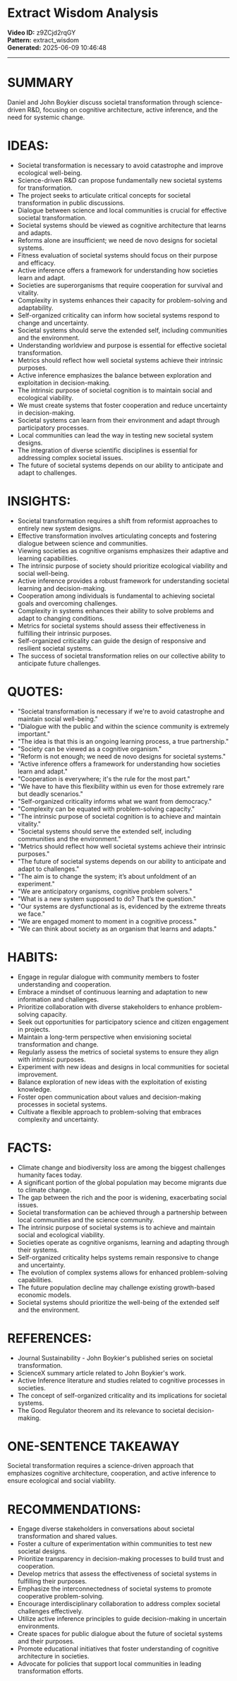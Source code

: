 # Extract Wisdom Analysis

**Video ID:** z9ZCjd2rqGY  
**Pattern:** extract_wisdom  
**Generated:** 2025-06-09 10:46:48  

---

# SUMMARY
Daniel and John Boykier discuss societal transformation through science-driven R&D, focusing on cognitive architecture, active inference, and the need for systemic change.

# IDEAS:
- Societal transformation is necessary to avoid catastrophe and improve ecological well-being.  
- Science-driven R&D can propose fundamentally new societal systems for transformation.  
- The project seeks to articulate critical concepts for societal transformation in public discussions.  
- Dialogue between science and local communities is crucial for effective societal transformation.  
- Societal systems should be viewed as cognitive architecture that learns and adapts.  
- Reforms alone are insufficient; we need de novo designs for societal systems.  
- Fitness evaluation of societal systems should focus on their purpose and efficacy.  
- Active inference offers a framework for understanding how societies learn and adapt.  
- Societies are superorganisms that require cooperation for survival and vitality.  
- Complexity in systems enhances their capacity for problem-solving and adaptability.  
- Self-organized criticality can inform how societal systems respond to change and uncertainty.  
- Societal systems should serve the extended self, including communities and the environment.  
- Understanding worldview and purpose is essential for effective societal transformation.  
- Metrics should reflect how well societal systems achieve their intrinsic purposes.  
- Active inference emphasizes the balance between exploration and exploitation in decision-making.  
- The intrinsic purpose of societal cognition is to maintain social and ecological viability.  
- We must create systems that foster cooperation and reduce uncertainty in decision-making.  
- Societal systems can learn from their environment and adapt through participatory processes.  
- Local communities can lead the way in testing new societal system designs.  
- The integration of diverse scientific disciplines is essential for addressing complex societal issues.  
- The future of societal systems depends on our ability to anticipate and adapt to challenges.  

# INSIGHTS:
- Societal transformation requires a shift from reformist approaches to entirely new system designs.  
- Effective transformation involves articulating concepts and fostering dialogue between science and communities.  
- Viewing societies as cognitive organisms emphasizes their adaptive and learning capabilities.  
- The intrinsic purpose of society should prioritize ecological viability and social well-being.  
- Active inference provides a robust framework for understanding societal learning and decision-making.  
- Cooperation among individuals is fundamental to achieving societal goals and overcoming challenges.  
- Complexity in systems enhances their ability to solve problems and adapt to changing conditions.  
- Metrics for societal systems should assess their effectiveness in fulfilling their intrinsic purposes.  
- Self-organized criticality can guide the design of responsive and resilient societal systems.  
- The success of societal transformation relies on our collective ability to anticipate future challenges.  

# QUOTES:
- "Societal transformation is necessary if we're to avoid catastrophe and maintain social well-being."  
- "Dialogue with the public and within the science community is extremely important."  
- "The idea is that this is an ongoing learning process, a true partnership."  
- "Society can be viewed as a cognitive organism."  
- "Reform is not enough; we need de novo designs for societal systems."  
- "Active inference offers a framework for understanding how societies learn and adapt."  
- "Cooperation is everywhere; it's the rule for the most part."  
- "We have to have this flexibility within us even for those extremely rare but deadly scenarios."  
- "Self-organized criticality informs what we want from democracy."  
- "Complexity can be equated with problem-solving capacity."  
- "The intrinsic purpose of societal cognition is to achieve and maintain vitality."  
- "Societal systems should serve the extended self, including communities and the environment."  
- "Metrics should reflect how well societal systems achieve their intrinsic purposes."  
- "The future of societal systems depends on our ability to anticipate and adapt to challenges."  
- "The aim is to change the system; it’s about unfoldment of an experiment."  
- "We are anticipatory organisms, cognitive problem solvers."  
- "What is a new system supposed to do? That’s the question."  
- "Our systems are dysfunctional as is, evidenced by the extreme threats we face."  
- "We are engaged moment to moment in a cognitive process."  
- "We can think about society as an organism that learns and adapts."  

# HABITS:
- Engage in regular dialogue with community members to foster understanding and cooperation.  
- Embrace a mindset of continuous learning and adaptation to new information and challenges.  
- Prioritize collaboration with diverse stakeholders to enhance problem-solving capacity.  
- Seek out opportunities for participatory science and citizen engagement in projects.  
- Maintain a long-term perspective when envisioning societal transformation and change.  
- Regularly assess the metrics of societal systems to ensure they align with intrinsic purposes.  
- Experiment with new ideas and designs in local communities for societal improvement.  
- Balance exploration of new ideas with the exploitation of existing knowledge.  
- Foster open communication about values and decision-making processes in societal systems.  
- Cultivate a flexible approach to problem-solving that embraces complexity and uncertainty.  

# FACTS:
- Climate change and biodiversity loss are among the biggest challenges humanity faces today.  
- A significant portion of the global population may become migrants due to climate change.  
- The gap between the rich and the poor is widening, exacerbating social issues.  
- Societal transformation can be achieved through a partnership between local communities and the science community.  
- The intrinsic purpose of societal systems is to achieve and maintain social and ecological viability.  
- Societies operate as cognitive organisms, learning and adapting through their systems.  
- Self-organized criticality helps systems remain responsive to change and uncertainty.  
- The evolution of complex systems allows for enhanced problem-solving capabilities.  
- The future population decline may challenge existing growth-based economic models.  
- Societal systems should prioritize the well-being of the extended self and the environment.  

# REFERENCES:
- Journal Sustainability - John Boykier's published series on societal transformation.  
- ScienceX summary article related to John Boykier's work.  
- Active Inference literature and studies related to cognitive processes in societies.  
- The concept of self-organized criticality and its implications for societal systems.  
- The Good Regulator theorem and its relevance to societal decision-making.  

# ONE-SENTENCE TAKEAWAY
Societal transformation requires a science-driven approach that emphasizes cognitive architecture, cooperation, and active inference to ensure ecological and social viability.

# RECOMMENDATIONS:
- Engage diverse stakeholders in conversations about societal transformation and shared values.  
- Foster a culture of experimentation within communities to test new societal designs.  
- Prioritize transparency in decision-making processes to build trust and cooperation.  
- Develop metrics that assess the effectiveness of societal systems in fulfilling their purposes.  
- Emphasize the interconnectedness of societal systems to promote cooperative problem-solving.  
- Encourage interdisciplinary collaboration to address complex societal challenges effectively.  
- Utilize active inference principles to guide decision-making in uncertain environments.  
- Create spaces for public dialogue about the future of societal systems and their purposes.  
- Promote educational initiatives that foster understanding of cognitive architecture in societies.  
- Advocate for policies that support local communities in leading transformation efforts.
